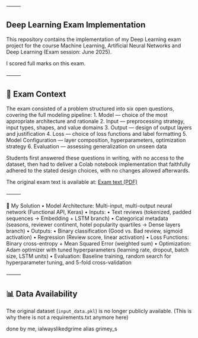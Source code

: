 ⸻

## Deep Learning Exam Implementation

This repository contains the implementation of my Deep Learning exam project for the course Machine Learning, Artificial Neural Networks and Deep Learning (Exam session: June 2025).

I scored full marks on this exam.

⸻

## 📄 Exam Context

The exam consisted of a problem structured into six open questions, covering the full modeling pipeline:
	1.	Model — choice of the most appropriate architecture and rationale
	2.	Input — preprocessing strategy, input types, shapes, and value domains
	3.	Output — design of output layers and justification
	4.	Loss — choice of loss functions and label formatting
	5.	Model Configuration — layer composition, hyperparameters, optimization strategy
	6.	Evaluation — assessing generalization on unseen data

Students first answered these questions in writing, with no access to the dataset, then had to deliver a Colab notebook implementation that faithfully adhered to the stated design choices, with no changes allowed afterwards.

The original exam text is available at:
[Exam text (PDF)](docs/exam_test.pdf)


⸻

🧠 My Solution
	•	Model Architecture: Multi-input, multi-output neural network (Functional API, Keras)
	•	Inputs:
	•	Text reviews (tokenized, padded sequences → Embedding + LSTM branch)
	•	Categorical metadata (seasons, reviewer continent, hotel popularity quartiles → Dense layers branch)
	•	Outputs:
	•	Binary classification (Good vs. Bad review, sigmoid activation)
	•	Regression (Review score, linear activation)
	•	Loss Functions: Binary cross-entropy + Mean Squared Error (weighted sum)
	•	Optimization: Adam optimizer with tuned hyperparameters (learning rate, dropout, batch size, LSTM units)
	•	Evaluation: Baseline training, random search for hyperparameter tuning, and 5-fold cross-validation

⸻

## 📊 Data Availability
The original dataset (`input_data.pkl`) is no longer publicly available. (This is why there is not a requirements.txt anymore here)

done by me, ialwayslikedgrime alias grimey_s
